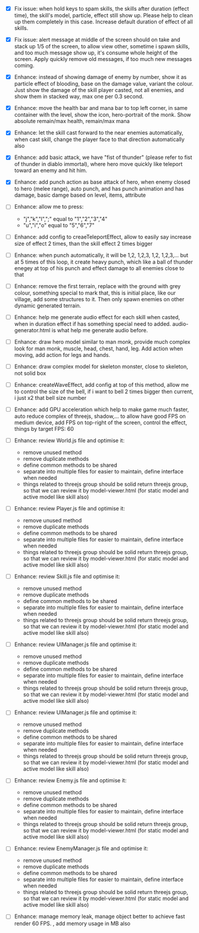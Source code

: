 - [x] Fix issue: when hold keys to spam skills, the skills after duration (effect time), the skill's model, particle, effect still show up. Please help to clean up them completely in this case. Increase default duration of effect of all skills.
- [x] Fix issue: alert message at middle of the screen should on take and stack up 1/5 of the screen, to allow view other, sometime i spawn skills, and too much message show up, it's consume whole height of the screen. Apply quickly remove old messages, if too much new messages coming.
- [x] Enhance: instead of showing damage of enemy by number, show it as particle effect of blooding, base on the damage value, variant the colour. Just show the damage of the skill player casted, not all enemies, and show them in stacked way, max one per 0.3 second.
- [x] Enhance: move the health bar and mana bar to top left corner, in same container with the level, show the icon, hero-portrait of the monk. Show absolute remain/max health, remain/max mana
- [x] Enhance: let the skill cast forward to the near enemies automatically, when cast skill, change the player face to that direction automatically also
- [x] Enhance: add basic attack, we have "fist of thunder" (please refer to fist of thunder in diablo immortal), where hero move quickly like teleport toward an enemy and hit him.
- [x] Enhance: add punch action as base attack of hero, when enemy closed to hero (melee range), auto punch, and has punch animation and has damage, basic damge based on level, items, attribute
- [ ] Enhance: allow me to press:
    - "j","k","l",";" equal to "1","2","3","4"
    - "u","i","o" equal to "5","6","7"
- [ ] Enhance: add config to creaeTeleportEffect, allow to easily say increase size of effect 2 times, than the skill effect 2 times bigger
- [ ] Enhance: when punch automatically, it will be 1,2, 1,2,3, 1,2, 1,2,3,... but at 5 times of this loop, it create heavy punch, which like a ball of thunder enegey at top of his punch and effect damage to all enemies close to that
- [ ] Enhance: remove the first terrain, replace with the ground with grey colour, something special to mark that, this is initial place, like our village, add some structures to it. Then only spawn enemies on other dynamic generated terrain.
- [ ] Enhance: help me generate audio effect for each skill when casted, when in duration effect if has something special need to added. audio-generator.html is what help me generate audio before.
- [ ] Enhance: draw hero model similar to man monk, provide much complex look for man monk, muscle, head, chest, hand, leg. Add action when moving, add action for legs and hands.
- [ ] Enhance: draw complex model for skeleton monster, close to skeleton, not solid box
- [ ] Enhance: createWaveEffect, add config at top of this method, allow me to control the size of the bell, if i want to bell 2 times bigger then current, i just x2 that bell size number
- [ ] Enhance: add GPU acceleration which help to make game much faster, auto reduce complex of threejs, shadow,... to allow have good FPS on medium device, add FPS on top-right of the screen, control the effect, things by target FPS: 60
- [ ] Enhance: review World.js file and optimise it:
    - remove unused method
    - remove duplicate methods
    - define common methods to be shared
    - separate into multiple files for easier to maintain, define interface when needed
    - things related to threejs group should be solid return threejs group, so that we can review it by model-viewer.html (for static model and active model like skill also)
- [ ] Enhance: review Player.js file and optimise it:
    - remove unused method
    - remove duplicate methods
    - define common methods to be shared
    - separate into multiple files for easier to maintain, define interface when needed
    - things related to threejs group should be solid return threejs group, so that we can review it by model-viewer.html (for static model and active model like skill also)

- [ ] Enhance: review Skill.js file and optimise it:
    - remove unused method
    - remove duplicate methods
    - define common methods to be shared
    - separate into multiple files for easier to maintain, define interface when needed
    - things related to threejs group should be solid return threejs group, so that we can review it by model-viewer.html (for static model and active model like skill also)

- [ ] Enhance: review UIManager.js file and optimise it:
    - remove unused method
    - remove duplicate methods
    - define common methods to be shared
    - separate into multiple files for easier to maintain, define interface when needed
    - things related to threejs group should be solid return threejs group, so that we can review it by model-viewer.html (for static model and active model like skill also)

- [ ] Enhance: review UIManager.js file and optimise it:
    - remove unused method
    - remove duplicate methods
    - define common methods to be shared
    - separate into multiple files for easier to maintain, define interface when needed
    - things related to threejs group should be solid return threejs group, so that we can review it by model-viewer.html (for static model and active model like skill also)

- [ ] Enhance: review Enemy.js file and optimise it:
    - remove unused method
    - remove duplicate methods
    - define common methods to be shared
    - separate into multiple files for easier to maintain, define interface when needed
    - things related to threejs group should be solid return threejs group, so that we can review it by model-viewer.html (for static model and active model like skill also)

- [ ] Enhance: review EnemyManager.js file and optimise it:
    - remove unused method
    - remove duplicate methods
    - define common methods to be shared
    - separate into multiple files for easier to maintain, define interface when needed
    - things related to threejs group should be solid return threejs group, so that we can review it by model-viewer.html (for static model and active model like skill also)
    
- [ ] Enhance: manage memory leak, manage object better to achieve fast render 60 FPS. , add memory usage in MB also
